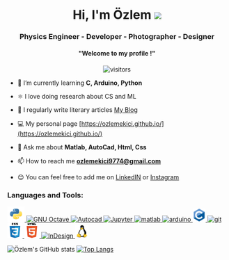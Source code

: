 <h1 align="center">Hi, I'm Özlem <a href="https://www.gautamkrishnar.com/"><img src="https://media.giphy.com/media/hvRJCLFzcasrR4ia7z/giphy.gif" width="25px"></a> </h1> 
<h3 align="center">Physics Engineer - Developer - Photographer - Designer</h3>

<p><h4 align="center"><b>"Welcome to my profile !"</b></h4></p>
<p align="center"><img align="center" alt="visitors" src="https://gpvc.arturio.dev/ozlemekici" /></p>


- 🌱 I’m currently learning **C, Arduino, Python**

- ⚛️ I love doing research about CS and ML

- 📝 I regularly write literary articles [My Blog](https://www.levlaninnotdefteri.com/) 

- 💻 My personal page [https://ozlemekici.github.io/](https://ozlemekici.github.io/)

- 💬 Ask me about **Matlab, AutoCad, Html, Css**

- 📫 How to reach me **ozlemekici9774@gmail.com**

- 😊 You can feel free to add me on [LinkedIN](https://linkedin.com/in/ozlemekici) or [Instagram](https://www.instagram.com/ozzlemekici/)


<h3 align="left">Languages and Tools:</h3>
<a href="https://www.python.org/" target="_blank"> <img src="https://raw.githubusercontent.com/github/explore/80688e429a7d4ef2fca1e82350fe8e3517d3494d/topics/python/python.png" title="Python" alt="python" width="40" height="35"/> </a>
<a href="https://www.gnu.org/software/octave/index" target="_blank"> <img src="https://upload.wikimedia.org/wikipedia/commons/6/6a/Gnu-octave-logo.svg" title="GNU Octave" alt="GNU Octave" width="30" height="30"/> </a>
<a href="https://www.autodesk.com/autocad" target="_blank"> <img src="https://raw.githubusercontent.com/coreprinciple97/coreprinciple97/master/images/autocad.svg" title="AutoCad" alt="Autocad" width="30" height="30"/> </a>
<a href="https://jupyter.org" target="_blank"> <img src="https://www.vectorlogo.zone/logos/jupyter/jupyter-icon.svg" title="Jupyter" alt="Jupyter" width="30" height="30"/> </a>
<a href="https://www.mathworks.com/" target="_blank"> <img src="https://upload.wikimedia.org/wikipedia/commons/2/21/Matlab_Logo.png" title="Matlab" alt="matlab" width="30" height="30"/> </a>
<a href="https://www.arduino.cc/" target="_blank"> <img src="https://cdn.worldvectorlogo.com/logos/arduino-1.svg" title="Arduino" alt="arduino" width="30" height="30"/> </a>
<a href="https://www.cprogramming.com/" target="_blank"> <img src="https://raw.githubusercontent.com/devicons/devicon/master/icons/c/c-original.svg" title="C" alt="C" width="30" height="30"/> </a>
<a href="https://git-scm.com/" target="_blank"> <img src="https://www.vectorlogo.zone/logos/git-scm/git-scm-icon.svg" title="Git" alt="git" width="30" height="30"/> </a>
<a href="https://www.w3schools.com/css/" target="_blank"> <img src="https://raw.githubusercontent.com/devicons/devicon/master/icons/css3/css3-original-wordmark.svg" title="CSS" alt="css3" width="35" height="35"/> </a> 
<a href="https://www.w3.org/html/" target="_blank"> <img src="https://raw.githubusercontent.com/devicons/devicon/master/icons/html5/html5-original-wordmark.svg" title="HTML" alt="html5" width="35" height="35"/> </a>  
<a href="https://www.adobe.com/products/indesign.html" target="_blank"> <img src="https://upload.wikimedia.org/wikipedia/commons/4/48/Adobe_InDesign_CC_icon.svg" title="Adobe InDesign" alt="InDesign" width="30" height="30"/> </a>
<a href="https://www.linux.org/" target="_blank"> <img src="https://raw.githubusercontent.com/devicons/devicon/master/icons/linux/linux-original.svg" title="Linux" alt="linux" width="30" height="30"/> </a> 
</p>

![Özlem's GitHub stats](https://github-readme-stats.vercel.app/api?username=ozlemekici&show_icons=true&theme=flag-india)
[![Top Langs](https://github-readme-stats.vercel.app/api/top-langs/?username=ozlemekici&layout=compact&theme=flag-india&hide=javascript,html&langs_count=6)](https://github.com/ozlemekici/github-readme-stats)


